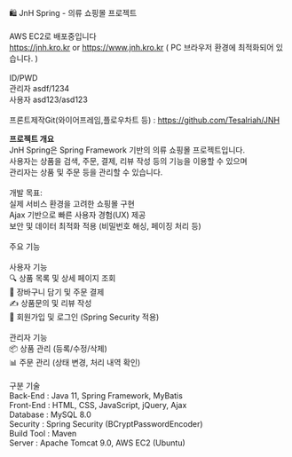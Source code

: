 🛍️ JnH Spring - 의류 쇼핑몰 프로젝트<br><br>
AWS EC2로 배포중입니다<br>
https://jnh.kro.kr or https://www.jnh.kro.kr ( PC 브라우저 환경에 최적화되어 있습니다. )<br><br>
ID/PWD<br>
관리자 asdf/1234<br>
사용자 asd123/asd123<br>
<br>
프론트제작Git(와이어프레임,플로우차트 등)  : https://github.com/Tesalriah/JNH

<b>프로젝트 개요</b><br>
JnH Spring은 Spring Framework 기반의 의류 쇼핑몰 프로젝트입니다.<br>
사용자는 상품을 검색, 주문, 결제, 리뷰 작성 등의 기능을 이용할 수 있으며<br>
관리자는 상품 및 주문 등을 관리할 수 있습니다.<br>
<br>
개발 목표:<br>
실제 서비스 환경을 고려한 쇼핑몰 구현<br>
Ajax 기반으로 빠른 사용자 경험(UX) 제공<br>
보안 및 데이터 최적화 적용 (비밀번호 해싱, 페이징 처리 등)<br>
<br>주요 기능<br><br>
사용자 기능<br>
🔍 상품 목록 및 상세 페이지 조회<br>
🛒 장바구니 담기 및 주문 결제<br>
✍️ 상품문의 및 리뷰 작성<br>
🔑 회원가입 및 로그인 (Spring Security 적용)<br>
<br>
관리자 기능<br>
📦 상품 관리 (등록/수정/삭제)<br>
📊 주문 관리 (상태 변경, 처리 내역 확인)<br>
<br>
구분	기술<br>
Back-End : Java 11, Spring Framework, MyBatis<br>
Front-End : HTML, CSS, JavaScript, jQuery, Ajax<br>
Database : MySQL 8.0<br>
Security : Spring Security (BCryptPasswordEncoder)<br>
Build Tool : Maven<br>
Server : Apache Tomcat 9.0, AWS EC2 (Ubuntu)
